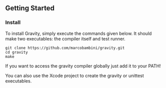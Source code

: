 ## Getting Started

### Install

To install Gravity, simply execute the commands given below. It should make two executables: the compiler itself and test runner.

```
git clone https://github.com/marcobambini/gravity.git
cd gravity
make
```

If you want to access the gravity compiler globally just add it to your PATH!

You can also use the Xcode project to create the gravity or unittest executables.
